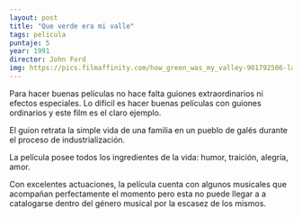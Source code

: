 ```yaml
---
layout: post
title: "Que verde era mi valle"
tags: pelicula
puntaje: 5
year: 1991
director: John Ford
img: https://pics.filmaffinity.com/how_green_was_my_valley-901792506-large.jpg
---
```


Para hacer buenas películas no hace falta guiones extraordinarios ni efectos especiales. Lo difícil es hacer buenas películas con guiones ordinarios y este film es el claro ejemplo.

El guion retrata la simple vida de una familia en un pueblo de galés durante el proceso de industrialización. 

La película posee todos los ingredientes de la vida: humor, traición, alegría, amor. 

Con excelentes actuaciones, la película cuenta con algunos musicales que acompañan perfectamente el momento pero esta no puede llegar a a catalogarse  dentro del género musical por la escasez de los mismos.
